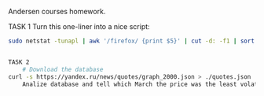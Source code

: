 Andersen courses homework.

TASK 1
	Turn this one-liner into a nice script:
```sh
sudo netstat -tunapl | awk '/firefox/ {print $5}' | cut -d: -f1 | sort | uniq -c | sort | tail -n5 | grep -oP '(\d+\.){3}\d+' | while read IP ; do whois $IP | awk -F':' '/^Organization/ {print $2}' ; done


TASK 2
	# Download the database
curl -s https://yandex.ru/news/quotes/graph_2000.json > ./quotes.json
	Analize database and tell which March the price was the least volatile since 2015?
